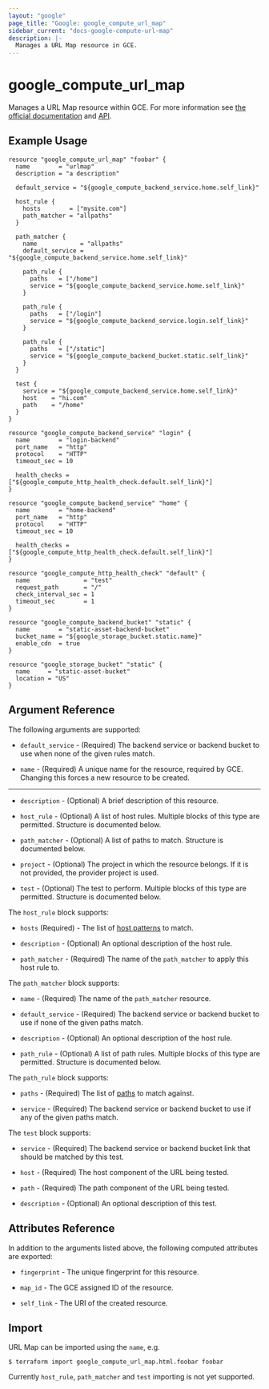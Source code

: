 ```yaml
---
layout: "google"
page_title: "Google: google_compute_url_map"
sidebar_current: "docs-google-compute-url-map"
description: |-
  Manages a URL Map resource in GCE.
---
```


# google\_compute\_url\_map

Manages a URL Map resource within GCE. For more information see
[the official documentation](https://cloud.google.com/compute/docs/load-balancing/http/url-map)
and
[API](https://cloud.google.com/compute/docs/reference/latest/urlMaps).


## Example Usage

```hcl
resource "google_compute_url_map" "foobar" {
  name        = "urlmap"
  description = "a description"

  default_service = "${google_compute_backend_service.home.self_link}"

  host_rule {
    hosts        = ["mysite.com"]
    path_matcher = "allpaths"
  }

  path_matcher {
    name            = "allpaths"
    default_service = "${google_compute_backend_service.home.self_link}"

    path_rule {
      paths   = ["/home"]
      service = "${google_compute_backend_service.home.self_link}"
    }

    path_rule {
      paths   = ["/login"]
      service = "${google_compute_backend_service.login.self_link}"
    }

    path_rule {
      paths   = ["/static"]
      service = "${google_compute_backend_bucket.static.self_link}"
    }
  }

  test {
    service = "${google_compute_backend_service.home.self_link}"
    host    = "hi.com"
    path    = "/home"
  }
}

resource "google_compute_backend_service" "login" {
  name        = "login-backend"
  port_name   = "http"
  protocol    = "HTTP"
  timeout_sec = 10

  health_checks = ["${google_compute_http_health_check.default.self_link}"]
}

resource "google_compute_backend_service" "home" {
  name        = "home-backend"
  port_name   = "http"
  protocol    = "HTTP"
  timeout_sec = 10

  health_checks = ["${google_compute_http_health_check.default.self_link}"]
}

resource "google_compute_http_health_check" "default" {
  name               = "test"
  request_path       = "/"
  check_interval_sec = 1
  timeout_sec        = 1
}

resource "google_compute_backend_bucket" "static" {
  name        = "static-asset-backend-bucket"
  bucket_name = "${google_storage_bucket.static.name}"
  enable_cdn  = true
}

resource "google_storage_bucket" "static" {
  name     = "static-asset-bucket"
  location = "US"
}
```

## Argument Reference

The following arguments are supported:

* `default_service` - (Required) The backend service or backend bucket to use when none of the given rules match.

* `name` - (Required) A unique name for the resource, required by GCE.
    Changing this forces a new resource to be created.

- - -

* `description` - (Optional) A brief description of this resource.

* `host_rule` - (Optional) A list of host rules. Multiple blocks of this type are permitted. Structure is documented below.

* `path_matcher` - (Optional) A list of paths to match. Structure is documented below.

* `project` - (Optional) The project in which the resource belongs. If it
    is not provided, the provider project is used.

* `test` - (Optional) The test to perform.  Multiple blocks of this type are permitted. Structure is documented below.

The `host_rule` block supports:

* `hosts` (Required) - The list of [host patterns](https://cloud.google.com/compute/docs/reference/latest/urlMaps#hostRules.hosts)
 to match.

* `description` - (Optional) An optional description of the host rule.

* `path_matcher` - (Required) The name of the `path_matcher` to apply this host rule to.

The `path_matcher` block supports:

* `name` - (Required) The name of the `path_matcher` resource.

* `default_service` - (Required) The backend service or backend bucket to use if none of the given paths match.

* `description` - (Optional) An optional description of the host rule.

* `path_rule` - (Optional)  A list of path rules. Multiple blocks of this type are permitted. Structure is documented below.

The `path_rule` block supports:

* `paths` - (Required) The list of [paths](https://cloud.google.com/compute/docs/reference/latest/urlMaps#pathMatchers.pathRules.paths)
    to match against.

* `service` - (Required) The backend service or backend bucket to use if any of the given paths match.

The `test` block supports:

* `service` - (Required) The backend service or backend bucket link that should be matched by this test.

* `host` - (Required) The host component of the URL being tested.

* `path` - (Required) The path component of the URL being tested.

* `description` - (Optional) An optional description of this test.

## Attributes Reference

In addition to the arguments listed above, the following computed attributes are
exported:

* `fingerprint` - The unique fingerprint for this resource.

* `map_id` - The GCE assigned ID of the resource.

* `self_link` - The URI of the created resource.

## Import

URL Map can be imported using the `name`, e.g.

```
$ terraform import google_compute_url_map.html.foobar foobar
```


Currently `host_rule`, `path_matcher` and `test` importing is not yet supported.
